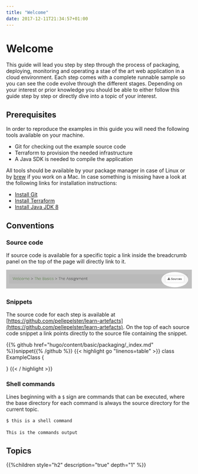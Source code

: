 ```yaml
---
title: "Welcome"
date: 2017-12-11T21:34:57+01:00
---
```


# Welcome
This guide will lead you step by step through the process of packaging, deploying, monitoring and operating a stae of the art web application in a cloud environment. Each step comes with a complete runnable sample so you can see the code evolve through the different stages. Depending on your interest or prior knowledge you should be able to either follow this guide step by step or directly dive into a topic of your interest.

## Prerequisites

In order to reproduce the examples in this guide you will need the following tools available on your machine.

- Git for checking out the example source code
- Terraform to provision the needed infrastructure 
- A Java SDK is needed to compile the application

All tools should be available by your package manager in case of Linux or by [brew](https://brew.sh/) if you work on a Mac. In case something is missing have a look at the following links for installation instructions:

- [Install Git](https://www.terraform.io/intro/getting-started/install.html)
- [Install Terraform](https://git-scm.com/book/en/v2/Getting-Started-Installing-Git)
- [Install Java JDK 8](https://docs.oracle.com/javase/8/docs/technotes/guides/install/install_overview.html)


## Conventions

### Source code
If source code is available for a specific topic a link inside the breadcrumb panel on the top of the page will directly link to it.  

![breadcrumb source link](breadcrumbs_sources_link.png)


### Snippets
The source code for each step is available at [https://github.com/pellepelster/learn-artefacts](https://github.com/pellepelster/learn-artefacts). On the top of each source code snippet a link points directly to the source file containing the snippet.

{{% github href="hugo/content/basic/packaging/_index.md" %}}snippet{{% /github %}}
{{< highlight go "linenos=table" >}}
class ExampleClass {

}
{{< / highlight >}}

### Shell commands
Lines beginning with a `$` sign are commands that can be executed, where the base directory for each command is always the source directory for the current topic.

```
$ this is a shell command

This is the commands output
```

## Topics
{{%children style="h2" description="true" depth="1" %}}
